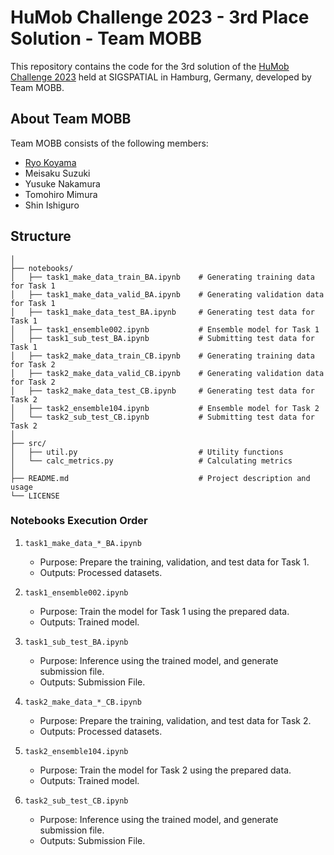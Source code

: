 # HuMob Challenge 2023 - 3rd Place Solution - Team MOBB
This repository contains the code for the 3rd solution of the [HuMob Challenge 2023](https://connection.mit.edu/humob-challenge-2023) held at SIGSPATIAL in Hamburg, Germany,
developed by Team MOBB.

## About Team MOBB
Team MOBB consists of the following members: 
- [Ryo Koyama](https://www.linkedin.com/in/ryo-koyama-%E5%8F%A4%E5%B1%B1%E5%87%8C-b06a55187/)
- Meisaku Suzuki
- Yusuke Nakamura
- Tomohiro Mimura
- Shin Ishiguro

## Structure
```
│
├── notebooks/
│   ├── task1_make_data_train_BA.ipynb    # Generating training data for Task 1
│   ├── task1_make_data_valid_BA.ipynb    # Generating validation data for Task 1
│   ├── task1_make_data_test_BA.ipynb     # Generating test data for Task 1
│   ├── task1_ensemble002.ipynb           # Ensemble model for Task 1
│   ├── task1_sub_test_BA.ipynb           # Submitting test data for Task 1
│   ├── task2_make_data_train_CB.ipynb    # Generating training data for Task 2
│   ├── task2_make_data_valid_CB.ipynb    # Generating validation data for Task 2
│   ├── task2_make_data_test_CB.ipynb     # Generating test data for Task 2
│   ├── task2_ensemble104.ipynb           # Ensemble model for Task 2
│   └── task2_sub_test_CB.ipynb           # Submitting test data for Task 2
│
├── src/
│   ├── util.py                           # Utility functions
│   └── calc_metrics.py                   # Calculating metrics
│
├── README.md                             # Project description and usage
└── LICENSE  
```


### Notebooks Execution Order

1. `task1_make_data_*_BA.ipynb`
    - Purpose: Prepare the training, validation, and test data for Task 1.
    - Outputs: Processed datasets.

2. `task1_ensemble002.ipynb`
    - Purpose: Train the model for Task 1 using the prepared data.
    - Outputs: Trained model.

3. `task1_sub_test_BA.ipynb`
    - Purpose: Inference using the trained model, and generate submission file.
    - Outputs: Submission File.

4. `task2_make_data_*_CB.ipynb`
    - Purpose: Prepare the training, validation, and test data for Task 2.
    - Outputs: Processed datasets.

5. `task2_ensemble104.ipynb`
    - Purpose: Train the model for Task 2 using the prepared data.
    - Outputs: Trained model.

6. `task2_sub_test_CB.ipynb`
    - Purpose: Inference using the trained model, and generate submission file.
    - Outputs: Submission File.
